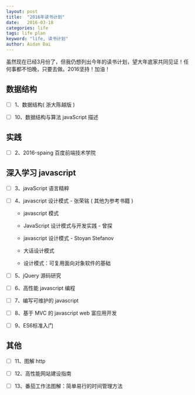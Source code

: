 ```yaml
---
layout: post
title:  "2016年读书计划"
date:   2016-03-18
categories: life
tags: life plan
keyword: "life, 读书计划"
author: Aidan Dai
---
```


虽然现在已经3月份了，但我仍想列出今年的读书计划，望大年底家共同见证！任何事都不怕晚，只要去做。2016坚持！加油！

## 数据结构

- [ ] 1、数据结构( 浙大陈越版 )

- [ ] 10、数据结构与算法 javaScript 描述

## 实践

- [ ] 2、2016-spaing 百度前端技术学院

## 深入学习 javascript

- [ ] 3、javaScript 语言精粹

- [ ] 4、javascript 设计模式 - 张荣铭 ( 其他为参考书籍 )

	- javascript 模式

	- JavaScript 设计模式与开发实践 - 曾探

	- javascript 设计模式 - Stoyan Stefanov

	- 大话设计模式
	
	- 设计模式：可复用面向对象软件的基础

- [ ] 5、jQuery 源码研究

- [ ] 6、高性能 javascript 编程

- [ ] 7、编写可维护的 javascript

- [ ] 8、基于 MVC 的 javascript web 富应用开发

- [ ] 9、ES6标准入门

## 其他

- [ ] 11、图解 http

- [ ] 12、高性能网站建设指南

- [ ] 13、番茄工作法图解：简单易行的时间管理方法
